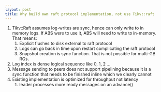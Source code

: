 ```yaml
---
layout: post
title: Why build own raft protocol implementation, not use Tikv::raft
---
```


1. Tikv::Raft assumes log-writes are sync, hence can only write to in memory logs. If ABS were to use it, ABS will need to write to in-memory. That means:
   1. Explicit flushes to disk external to raft protocol
   2. Logs can go back in time upon restart complicating the raft protocol
   3. Snapshot creation is sync function. That is not possible for multi-GB RGs.
2. Log index is dense logical sequence like 0, 1, 2 ...
3. Message sending to peers does not support pipelining because it is a sync function that needs to be finished inline which we clearly cannot
4. Existing implementation is optimized for throughput not latency
   1. leader processes more ready messages on an advance()